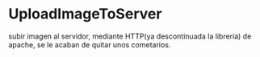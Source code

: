 # UploadImageToServer
subir imagen al servidor, mediante HTTP(ya descontinuada la libreria) de apache, se le acaban de quitar unos cometarios.
